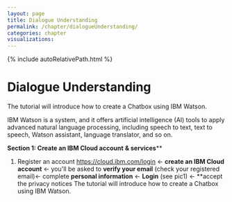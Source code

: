 ```yaml
---
layout: page
title: Dialogue Understanding 
permalink: /chapter/dialogueUnderstanding/
categories: chapter
visualizations:
---
```


{% include autoRelativePath.html %}

# Dialogue Understanding 
The tutorial will introduce how to create a Chatbox using IBM Watson.

IBM Watson is a system, and it offers artificial intelligence (AI) tools to apply advanced natural language processing, including  speech to text, text to speech, Watson assistant, language translator, and so on.  



**Section 1: Create an IBM Cloud account** **& services****

1. Register an account https://cloud.ibm.com/login <- **create an IBM Cloud account** <- you'll be asked to **verify your email** (check your registered email)<- complete **personal information** <- **Login** (see pic1) <- **accept the privacy notices
The tutorial will introduce how to create a Chatbox using IBM Watson.




